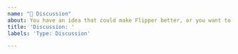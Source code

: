 ```yaml
---
name: "🚀 Discussion"
about: You have an idea that could make Flipper better, or you want to discuss some aspect of the app or SDK.
title: 'Discussion: '
labels: 'Type: Discussion'

---
```

